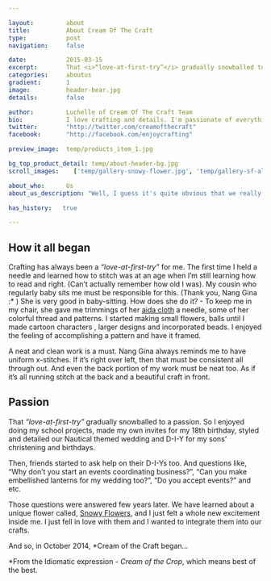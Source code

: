 ```yaml
---

layout:			about
title:  		About Cream Of The Craft
type:			post
navigation: 	false

date:   		2015-03-15
excerpt: 		That <i>“love-at-first-try”</i> gradually snowballed to a passion. So I enjoyed doing my school projects, made my own invites for my 18th birthday, styled and detailed our Nautical themed wedding and D-I-Y for my sons’ christening and birthdays.
categories:		aboutus
gradient: 		1
image: 			header-bear.jpg
details:		false

author: 		Luchelle of Cream Of The Craft Team
bio: 			I love crafting and details. I'm passionate of everything I make. 
twitter: 		"http://twitter.com/creamofthecraft"
facebook: 		"http://facebook.com/enjoycrafting"

preview_image:  temp/products_item_1.jpg

bg_top_product_detail: temp/about-header-bg.jpg
scroll_images:    ['temp/gallery-snowy-flower.jpg', 'temp/gallery-sf-all.jpg']

about_who:		Us
about_us_description: "Well, I guess it's quite obvious that we really enjoy working with details. We unleash our inner creativity and put them to work. Through these amazing flowers, we created something unique and something new."

has_history:   true

---
```


## How it all began

Crafting has always been a <i>“love-at-first-try”</i> for me. The first time I held a needle and learned how to stitch was at an age when I’m still learning how to read and right. (Can’t actually remember how old I was). My cousin who regularly baby sits me must be responsible for this. (Thank you, Nang Gina :* ) She is very good in baby-sitting. How does she do it? - To keep me in my chair, she gave me trimmings of her [aida cloth][aida cloth] a needle, some of her colorful thread and patterns. I started making small flowers, balls until I made cartoon characters , larger designs and incorporated beads. I enjoyed the feeling of accomplishing a pattern and have it framed.

A neat and clean work is a must. Nang Gina always reminds me to have uniform x-stitches. If it’s right over left, then that must be consistent all through out. And even the back portion of my work must be neat too. As if it’s all running stitch at the back and a beautiful craft in front. 

## Passion

That <i>“love-at-first-try”</i> gradually snowballed to a passion. So I enjoyed doing my school projects, made my own invites for my 18th birthday, styled and detailed our Nautical themed wedding and D-I-Y for my sons’ christening and birthdays.

Then, friends started to ask help on their D-I-Ys too. And questions like, “Why don’t you start an events coordinating business?”, “Can you make embellished lanterns for my wedding too?”, “Do you accept events?” and etc.

Those questions were answered few years later. We have learned about a unique flower called, [Snowy Flowers][snowy flower], and I just felt a whole new excitement inside me. I just fell in love with them and I wanted to integrate them into our crafts.

And so, in October 2014, *Cream of the Craft began…

*From the Idiomatic expression - <i>Cream of the Crop</i>, which means best of the best.

[aida cloth]: https://www.google.com/search?sourceid=chrome&ie=UTF-8&q=aida+cloth
[snowy flower]: /about/snowy-flower/

